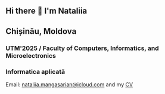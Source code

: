 ## Hi there 👋 I'm Nataliia

<h2>Chișinău, Moldova</h2>
<h3>UTM'2025 / Faculty of Computers, Informatics, and Microelectronics</h3>
<h3>Informatica aplicată</h3>


Email: nataliia.mangasarian@icloud.com
and my [CV](./CV.pdf)

<!--
**Natalyakba/Natalyakba** is a ✨ _special_ ✨ repository because its `README.md` (this file) appears on your GitHub profile.

Here are some ideas to get you started:

- 🔭 I’m currently working on ...
- 🌱 I’m currently learning ...
- 👯 I’m looking to collaborate on ...
- 🤔 I’m looking for help with ...
- 💬 Ask me about ...
- 📫 How to reach me: ...
- 😄 Pronouns: ...
- ⚡ Fun fact: ...
-->
